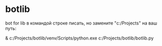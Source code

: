 # botlib
bot for lib
в командой строке писать, но замените "c:/Projects" на ваш путь:

& c:/Projects/botlib/venv/Scripts/python.exe c:/Projects/botlib/botlib.py

